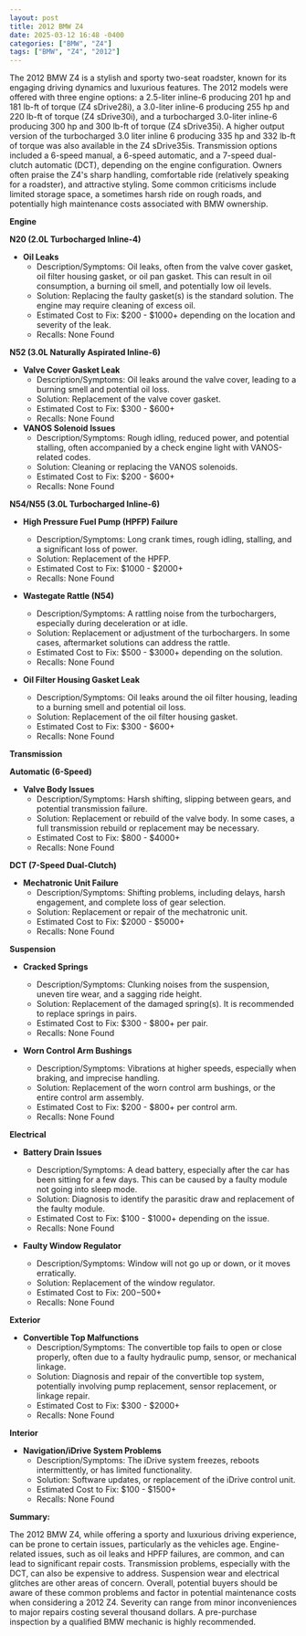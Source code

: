 ```yaml
---
layout: post
title: 2012 BMW Z4
date: 2025-03-12 16:48 -0400
categories: ["BMW", "Z4"]
tags: ["BMW", "Z4", "2012"]
---
```

The 2012 BMW Z4 is a stylish and sporty two-seat roadster, known for its engaging driving dynamics and luxurious features. The 2012 models were offered with three engine options: a 2.5-liter inline-6 producing 201 hp and 181 lb-ft of torque (Z4 sDrive28i), a 3.0-liter inline-6 producing 255 hp and 220 lb-ft of torque (Z4 sDrive30i), and a turbocharged 3.0-liter inline-6 producing 300 hp and 300 lb-ft of torque (Z4 sDrive35i). A higher output version of the turbocharged 3.0 liter inline 6 producing 335 hp and 332 lb-ft of torque was also available in the Z4 sDrive35is. Transmission options included a 6-speed manual, a 6-speed automatic, and a 7-speed dual-clutch automatic (DCT), depending on the engine configuration. Owners often praise the Z4's sharp handling, comfortable ride (relatively speaking for a roadster), and attractive styling. Some common criticisms include limited storage space, a sometimes harsh ride on rough roads, and potentially high maintenance costs associated with BMW ownership.

**Engine**

**N20 (2.0L Turbocharged Inline-4)**

*   **Oil Leaks**
    *   Description/Symptoms: Oil leaks, often from the valve cover gasket, oil filter housing gasket, or oil pan gasket. This can result in oil consumption, a burning oil smell, and potentially low oil levels.
    *   Solution: Replacing the faulty gasket(s) is the standard solution. The engine may require cleaning of excess oil.
    *   Estimated Cost to Fix: $200 - $1000+ depending on the location and severity of the leak.
    *   Recalls: None Found

**N52 (3.0L Naturally Aspirated Inline-6)**

*   **Valve Cover Gasket Leak**
    *   Description/Symptoms: Oil leaks around the valve cover, leading to a burning smell and potential oil loss.
    *   Solution: Replacement of the valve cover gasket.
    *   Estimated Cost to Fix: $300 - $600+
    *   Recalls: None Found
*   **VANOS Solenoid Issues**
    *   Description/Symptoms: Rough idling, reduced power, and potential stalling, often accompanied by a check engine light with VANOS-related codes.
    *   Solution: Cleaning or replacing the VANOS solenoids.
    *   Estimated Cost to Fix: $200 - $600+
    *   Recalls: None Found

**N54/N55 (3.0L Turbocharged Inline-6)**

*   **High Pressure Fuel Pump (HPFP) Failure**
    *   Description/Symptoms: Long crank times, rough idling, stalling, and a significant loss of power.
    *   Solution: Replacement of the HPFP.
    *   Estimated Cost to Fix: $1000 - $2000+
    *   Recalls: None Found
*   **Wastegate Rattle (N54)**
    *   Description/Symptoms: A rattling noise from the turbochargers, especially during deceleration or at idle.
    *   Solution: Replacement or adjustment of the turbochargers. In some cases, aftermarket solutions can address the rattle.
    *   Estimated Cost to Fix: $500 - $3000+ depending on the solution.
    *   Recalls: None Found

*   **Oil Filter Housing Gasket Leak**
    *   Description/Symptoms: Oil leaks around the oil filter housing, leading to a burning smell and potential oil loss.
    *   Solution: Replacement of the oil filter housing gasket.
    *   Estimated Cost to Fix: $300 - $600+
    *   Recalls: None Found

**Transmission**

**Automatic (6-Speed)**

*   **Valve Body Issues**
    *   Description/Symptoms: Harsh shifting, slipping between gears, and potential transmission failure.
    *   Solution: Replacement or rebuild of the valve body. In some cases, a full transmission rebuild or replacement may be necessary.
    *   Estimated Cost to Fix: $800 - $4000+
    *   Recalls: None Found

**DCT (7-Speed Dual-Clutch)**

*   **Mechatronic Unit Failure**
    *   Description/Symptoms: Shifting problems, including delays, harsh engagement, and complete loss of gear selection.
    *   Solution: Replacement or repair of the mechatronic unit.
    *   Estimated Cost to Fix: $2000 - $5000+
    *   Recalls: None Found

**Suspension**

*   **Cracked Springs**
    *   Description/Symptoms: Clunking noises from the suspension, uneven tire wear, and a sagging ride height.
    *   Solution: Replacement of the damaged spring(s). It is recommended to replace springs in pairs.
    *   Estimated Cost to Fix: $300 - $800+ per pair.
    *   Recalls: None Found

*   **Worn Control Arm Bushings**
    *   Description/Symptoms: Vibrations at higher speeds, especially when braking, and imprecise handling.
    *   Solution: Replacement of the worn control arm bushings, or the entire control arm assembly.
    *   Estimated Cost to Fix: $200 - $800+ per control arm.
    *   Recalls: None Found

**Electrical**

*   **Battery Drain Issues**
    *   Description/Symptoms: A dead battery, especially after the car has been sitting for a few days. This can be caused by a faulty module not going into sleep mode.
    *   Solution: Diagnosis to identify the parasitic draw and replacement of the faulty module.
    *   Estimated Cost to Fix: $100 - $1000+ depending on the issue.
    *   Recalls: None Found

*   **Faulty Window Regulator**
    *   Description/Symptoms: Window will not go up or down, or it moves erratically.
    *   Solution: Replacement of the window regulator.
    *   Estimated Cost to Fix: $200-$500+
    *   Recalls: None Found

**Exterior**

*   **Convertible Top Malfunctions**
    *   Description/Symptoms: The convertible top fails to open or close properly, often due to a faulty hydraulic pump, sensor, or mechanical linkage.
    *   Solution: Diagnosis and repair of the convertible top system, potentially involving pump replacement, sensor replacement, or linkage repair.
    *   Estimated Cost to Fix: $300 - $2000+
    *   Recalls: None Found

**Interior**

*   **Navigation/iDrive System Problems**
    *   Description/Symptoms: The iDrive system freezes, reboots intermittently, or has limited functionality.
    *   Solution: Software updates, or replacement of the iDrive control unit.
    *   Estimated Cost to Fix: $100 - $1500+
    *   Recalls: None Found

**Summary:**

The 2012 BMW Z4, while offering a sporty and luxurious driving experience, can be prone to certain issues, particularly as the vehicles age. Engine-related issues, such as oil leaks and HPFP failures, are common, and can lead to significant repair costs. Transmission problems, especially with the DCT, can also be expensive to address. Suspension wear and electrical glitches are other areas of concern. Overall, potential buyers should be aware of these common problems and factor in potential maintenance costs when considering a 2012 Z4. Severity can range from minor inconveniences to major repairs costing several thousand dollars. A pre-purchase inspection by a qualified BMW mechanic is highly recommended.

